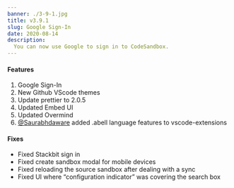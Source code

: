 ```yaml
---
banner: ./3-9-1.jpg
title: v3.9.1
slug: Google Sign-In
date: 2020-08-14
description:
  You can now use Google to sign in to CodeSandbox.
---
```


#### Features

1. Google Sign-In  
2. New Github VScode themes
3. Update prettier to 2.0.5
4. Updated Embed UI
5. Updated Overmind
6. [@Saurabhdaware](https://github.com/codesandbox/codesandbox-client/pull/4628) added .abell language features to vscode-extensions

#### Fixes

- Fixed Stackbit sign in
- Fixed create sandbox modal for mobile devices
- Fixed reloading the source sandbox after dealing with a sync
- Fixed UI where “configuration indicator” was covering the search box 

